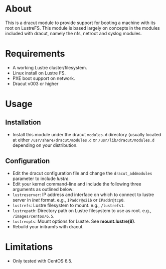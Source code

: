 # About

This is a dracut module to provide support for booting a machine with
its root on LustreFS.  This module is based largely on concepts in the
modules included with dracut, namely the nfs, netroot and syslog
modules.

# Requirements

 - A working Lustre cluster/filesystem.
 - Linux install on Lustre FS.
 - PXE boot support on network.
 - Dracut v003 or higher

# Usage

## Installation

 - Install this module under the dracut `modules.d` directory (usually
   located at either `/usr/share/dracut/modules.d` or
   `/usr/lib/dracut/modules.d` depending on your distribution.

## Configuration

 - Edit the dracut configuration file and change the
   `dracut_addmodules` parameter to include *lustre*.
 - Edit your kernel command-line and include the following three
   arguments as outlined below:
  - `lustreserver`: IP address and interface on which to connect to
   lustre server in *lnet* format. e.g., `IPaddr@o2ib` or
   `IPaddr@tcp0`.
  - `lustrefs`: Lustre filesystem to mount. e.g., `/lustrefs1`.
  - `lustrepath`: Directory path on Lustre filesystem to use as root.
   e.g., `/images/centos/6.5`.
  - `lustreopts`: Mount options for Lustre.  See **mount.lustre(8)**.
 - Rebuild your initramfs with dracut.

# Limitations

 - Only tested with CentOS 6.5.
